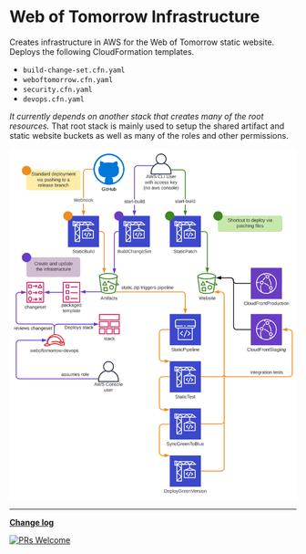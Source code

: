 # Web of Tomorrow Infrastructure

Creates infrastructure in AWS for the Web of Tomorrow static website. Deploys
the following CloudFormation templates.

- `build-change-set.cfn.yaml`
- `weboftomorrow.cfn.yaml`
- `security.cfn.yaml`
- `devops.cfn.yaml`

_It currently depends on another stack that creates many of the root resources._
That root stack is mainly used to setup the shared artifact and static website
buckets as well as many of the roles and other permissions.

![Layout of infrastructure in AWS](/images/weboftomorrow-infrastructure.svg)

---

**[Change log](CHANGELOG.md)**

[![PRs Welcome](https://img.shields.io/badge/PRs-welcome-brightgreen.svg?style=flat-square)](http://makeapullrequest.com)
